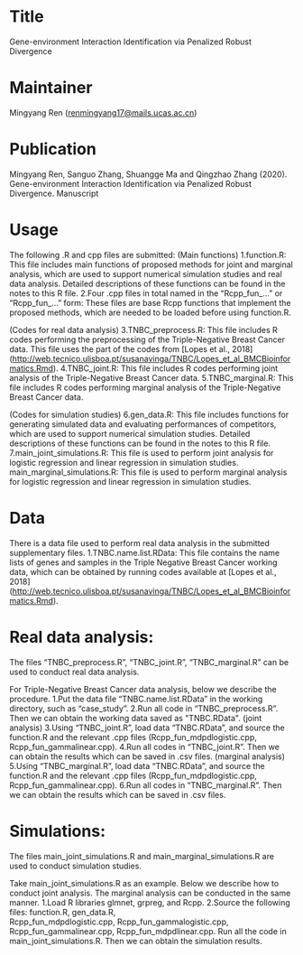 # Title
Gene-environment Interaction Identification via Penalized Robust Divergence

# Maintainer
Mingyang Ren (renmingyang17@mails.ucas.ac.cn)

# Publication
Mingyang Ren, Sanguo Zhang, Shuangge Ma and Qingzhao Zhang (2020). Gene-environment Interaction Identification via Penalized Robust Divergence. Manuscript

# Usage
The following .R and cpp files are submitted:
(Main functions)
1.function.R: This file includes main functions of proposed methods for joint and marginal analysis, which are used to support numerical simulation studies and real data analysis. Detailed descriptions of these functions can be found in the notes to this R file.
2.Four .cpp files in total named in the “Rcpp_fun_...” or “Rcpp_fun_...” form: These files are base Rcpp functions that implement the proposed methods, which are needed to be loaded before using function.R.

(Codes for real data analysis)
3.TNBC_preprocess.R: This file includes R codes performing the preprocessing of the Triple-Negative Breast Cancer data. This file uses the part of the codes from [Lopes et al., 2018] (http://web.tecnico.ulisboa.pt/susanavinga/TNBC/Lopes_et_al_BMCBioinformatics.Rmd).
4.TNBC_joint.R: This file includes R codes performing joint analysis of the Triple-Negative Breast Cancer data.
5.TNBC_marginal.R: This file includes R codes performing marginal analysis of the Triple-Negative Breast Cancer data.

(Codes for simulation studies)
6.gen_data.R: This file includes functions for generating simulated data and evaluating performances of competitors, which are used to support numerical simulation studies. Detailed descriptions of these functions can be found in the notes to this R file.
7.main_joint_simulations.R: This file is used to perform joint analysis for logistic regression and linear regression in simulation studies.
main_marginal_simulations.R: This file is used to perform marginal analysis for logistic regression and linear regression in simulation studies.

# Data
There is a data file used to perform real data analysis in the submitted supplementary files.
1.TNBC.name.list.RData: This file contains the name lists of genes and samples in the Triple Negative Breast Cancer working data, which can be obtained by running codes available at [Lopes et al., 2018] (http://web.tecnico.ulisboa.pt/susanavinga/TNBC/Lopes_et_al_BMCBioinformatics.Rmd).

# Real data analysis:
The files “TNBC_preprocess.R”, “TNBC_joint.R”, “TNBC_marginal.R” can be used to conduct real data analysis. 

For Triple-Negative Breast Cancer data analysis, below we describe the procedure.
1.Put the data file “TNBC.name.list.RData” in the working directory, such as “case_study”.
2.Run all code in “TNBC_preprocess.R”. Then we can obtain the working data saved as "TNBC.RData".
(joint analysis)
3.Using “TNBC_joint.R”, load data “TNBC.RData”, and source the function.R and the relevant .cpp files (Rcpp_fun_mdpdlogistic.cpp, Rcpp_fun_gammalinear.cpp).
4.Run all codes in “TNBC_joint.R”. Then we can obtain the results which can be saved in .csv files.
(marginal analysis)
5.Using “TNBC_marginal.R”, load data “TNBC.RData”, and source the function.R and the relevant .cpp files (Rcpp_fun_mdpdlogistic.cpp, Rcpp_fun_gammalinear.cpp).
6.Run all codes in “TNBC_marginal.R”. Then we can obtain the results which can be saved in .csv files.


# Simulations:
The files main_joint_simulations.R and main_marginal_simulations.R are used to conduct simulation studies.

Take main_joint_simulations.R as an example. Below we describe how to conduct joint analysis. The marginal analysis can be conducted in the same manner.
1.Load R libraries glmnet, grpreg, and Rcpp. 
2.Source the following files: 
function.R,		              gen_data.R,	
Rcpp_fun_mdpdlogistic.cpp,		Rcpp_fun_gammalogistic.cpp,		
Rcpp_fun_gammalinear.cpp,   	Rcpp_fun_mdpdlinear.cpp.
Run all the code in main_joint_simulations.R. Then we can obtain the simulation results.
